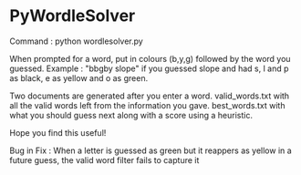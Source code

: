 # PyWordleSolver

Command : python wordlesolver.py

When prompted for a word, put in colours (b,y,g) followed by the word you guessed. Example : "bbgby slope" if you guessed slope and had s, l and p as black, e as yellow and o as green.

Two documents are generated after you enter a word. valid_words.txt with all the valid words left from the information you gave. best_words.txt with what you should guess next along with a score using a heuristic.

Hope you find this useful!

Bug in Fix : When a letter is guessed as green but it reappers as yellow in a future guess, the valid word filter fails to capture it
